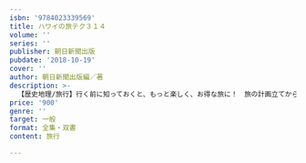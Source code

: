 ```yaml
---
isbn: '9784023339569'
title: ハワイの旅テク３１４
volume: ''
series: ''
publisher: 朝日新聞出版
pubdate: '2018-10-19'
cover: ''
author: 朝日新聞出版編／著
description: >-
  【歴史地理/旅行】行く前に知っておくと、もっと楽しく、お得な旅に！　旅の計画立てから現地でグルメ、ショッピング、観光などに役立つ300のテクニックを文章とイラストで詳しく解説。付録に折り畳み式地図付き。
price: '900'
genre: ''
target: 一般
format: 全集・双書
content: 旅行

---
```

